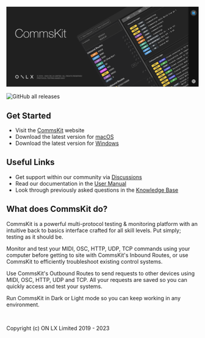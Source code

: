 ![CommsKit](./assets/commskit-banner.png)

![GitHub all releases](https://img.shields.io/github/downloads/onlxltd/commskit/total?style=flat-square)

## Get Started
- Visit the [CommsKit](https://labs.onlx.ltd/commskit) website
- Download the latest version for [macOS](https://github.com/onlxltd/CommsKit/releases/download/v1.7.0/CommsKit-1.7.0.dmg)
- Download the latest version for [Windows](https://github.com/onlxltd/CommsKit/releases/download/v1.7.0/CommsKit-Setup-1.7.0.exe)

## Useful Links
- Get support within our community via [Discussions](https://github.com/onlxltd/commskit/discussions)
- Read our documentation in the [User Manual](https://docs.onlx.ltd/commskit)
- Look through previously asked questions in the [Knowledge Base](https://docs.onlx.ltd/knowledge-base)

## What does CommsKit do?

CommsKit is a powerful multi-protocol testing & monitoring platform with an intuitive back to basics interface crafted for all skill levels. Put simply; testing as it should be.

Monitor and test your MIDI, OSC, HTTP, UDP, TCP commands using your computer before getting to site with CommsKit's Inbound Routes, or use CommsKit to efficiently troubleshoot existing control systems.

Use CommsKit's Outbound Routes to send requests to other devices using MIDI, OSC, HTTP, UDP and TCP. All your requests are saved so you can quickly access and test your systems.

Run CommsKit in Dark or Light mode so you can keep working in any environment.

<br />

Copyright (c) ON LX Limited 2019 - 2023
